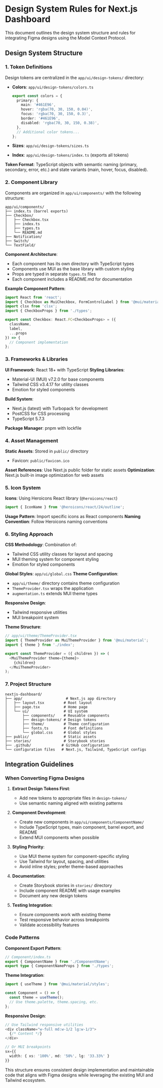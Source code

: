 # Design System Rules for Next.js Dashboard

This document outlines the design system structure and rules for integrating Figma designs using the Model Context Protocol.

## Design System Structure

### 1. Token Definitions

Design tokens are centralized in the `app/ui/design-tokens/` directory:

- **Colors**: `app/ui/design-tokens/colors.ts`
  ```typescript
  export const colors = {
    primary: {
      main: '#461E96',
      hover: 'rgba(70, 30, 150, 0.04)',
      focus: 'rgba(70, 30, 150, 0.3)',
      border: '#461E96',
      disabled: 'rgba(70, 30, 150, 0.38)',
    },
    // Additional color tokens...
  };
  ```

- **Sizes**: `app/ui/design-tokens/sizes.ts`
- **Index**: `app/ui/design-tokens/index.ts` (exports all tokens)

**Token Format**: TypeScript objects with semantic naming (primary, secondary, error, etc.) and state variants (main, hover, focus, disabled).

### 2. Component Library

Components are organized in `app/ui/components/` with the following structure:

```
app/ui/components/
├── index.ts (barrel exports)
├── Checkbox/
│   ├── Checkbox.tsx
│   ├── index.ts
│   ├── types.ts
│   └── README.md
├── Notification/
├── Switch/
└── TextField/
```

**Component Architecture**:
- Each component has its own directory with TypeScript types
- Components use MUI as the base library with custom styling
- Props are typed in separate `types.ts` files
- Each component includes a README.md for documentation

**Example Component Pattern**:
```typescript
import React from 'react';
import { Checkbox as MuiCheckbox, FormControlLabel } from '@mui/material';
import clsx from 'clsx';
import { CheckboxProps } from './types';

export const Checkbox: React.FC<CheckboxProps> = ({
  className,
  label,
  ...props
}) => {
  // Component implementation
};
```

### 3. Frameworks & Libraries

**UI Framework**: React 18+ with TypeScript
**Styling Libraries**: 
- Material-UI (MUI) v7.2.0 for base components
- Tailwind CSS v3.4.17 for utility classes
- Emotion for styled components

**Build System**: 
- Next.js (latest) with Turbopack for development
- PostCSS for CSS processing
- TypeScript 5.7.3

**Package Manager**: pnpm with lockfile

### 4. Asset Management

**Static Assets**: Stored in `public/` directory
- Favicon: `public/favicon.ico`

**Asset References**: Use Next.js public folder for static assets
**Optimization**: Next.js built-in image optimization for web assets

### 5. Icon System

**Icons**: Using Heroicons React library (`@heroicons/react`)
```typescript
import { IconName } from '@heroicons/react/24/outline';
```

**Usage Pattern**: Import specific icons as React components
**Naming Convention**: Follow Heroicons naming conventions

### 6. Styling Approach

**CSS Methodology**: Combination of:
- Tailwind CSS utility classes for layout and spacing
- MUI theming system for component styling
- Emotion for styled components

**Global Styles**: `app/ui/global.css`
**Theme Configuration**: 
- `app/ui/theme/` directory contains theme configuration
- `ThemeProvider.tsx` wraps the application
- `augmentation.ts` extends MUI theme types

**Responsive Design**: 
- Tailwind responsive utilities
- MUI breakpoint system

**Theme Structure**:
```typescript
// app/ui/theme/ThemeProvider.tsx
import { ThemeProvider as MuiThemeProvider } from '@mui/material';
import { theme } from './index';

export const ThemeProvider = ({ children }) => (
  <MuiThemeProvider theme={theme}>
    {children}
  </MuiThemeProvider>
);
```

### 7. Project Structure

```
nextjs-dashboard/
├── app/                    # Next.js app directory
│   ├── layout.tsx         # Root layout
│   ├── page.tsx           # Home page
│   └── ui/                # UI system
│       ├── components/    # Reusable components
│       ├── design-tokens/ # Design tokens
│       ├── theme/         # Theme configuration
│       ├── fonts.ts       # Font definitions
│       └── global.css     # Global styles
├── public/                # Static assets
├── stories/               # Storybook stories
├── .github/              # GitHub configuration
└── configuration files   # Next.js, Tailwind, TypeScript configs
```

## Integration Guidelines

### When Converting Figma Designs

1. **Extract Design Tokens First**: 
   - Add new tokens to appropriate files in `design-tokens/`
   - Use semantic naming aligned with existing patterns

2. **Component Development**:
   - Create new components in `app/ui/components/ComponentName/`
   - Include TypeScript types, main component, barrel export, and README
   - Extend MUI components when possible

3. **Styling Priority**:
   - Use MUI theme system for component-specific styling
   - Use Tailwind for layout, spacing, and utilities
   - Avoid inline styles; prefer theme-based approaches

4. **Documentation**:
   - Create Storybook stories in `stories/` directory
   - Include component README with usage examples
   - Document any new design tokens

5. **Testing Integration**:
   - Ensure components work with existing theme
   - Test responsive behavior across breakpoints
   - Validate accessibility features

### Code Patterns

**Component Export Pattern**:
```typescript
// Component/index.ts
export { ComponentName } from './ComponentName';
export type { ComponentNameProps } from './types';
```

**Theme Integration**:
```typescript
import { useTheme } from '@mui/material/styles';

const Component = () => {
  const theme = useTheme();
  // Use theme.palette, theme.spacing, etc.
};
```

**Responsive Design**:
```typescript
// Use Tailwind responsive utilities
<div className="w-full md:w-1/2 lg:w-1/3">
  {/* Content */}
</div>

// Or MUI breakpoints
sx={{
  width: { xs: '100%', md: '50%', lg: '33.33%' }
}}
```

This structure ensures consistent design implementation and maintainable code that aligns with Figma designs while leveraging the existing MUI and Tailwind ecosystem.

